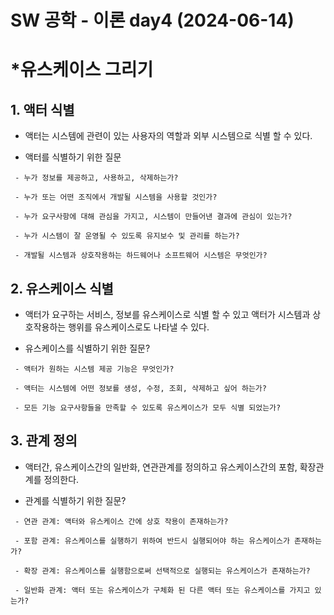 # SW 공학 - 이론 day4 (2024-06-14)

# *유스케이스 그리기

## 1. 액터 식별
* 액터는 시스템에 관련이 있는 사용자의 역할과 외부 시스템으로 식별 할 수 있다.

* 액터를 식별하기 위한 질문
```
 - 누가 정보를 제공하고, 사용하고, 삭제하는가?

 - 누가 또는 어떤 조직에서 개발될 시스템을 사용할 것인가?

 - 누가 요구사항에 대해 관심을 가지고, 시스템이 만들어낸 결과에 관심이 있는가?

 - 누가 시스템이 잘 운영될 수 있도록 유지보수 및 관리를 하는가?

 - 개발될 시스템과 상호작용하는 하드웨어나 소프트웨어 시스템은 무엇인가?
```


## 2. 유스케이스 식별
* 액터가 요구하는 서비스, 정보를 유스케이스로 식별 할 수 있고 액터가 시스템과 상호작용하는 행위를 유스케이스로도 나타낼 수 있다.

* 유스케이스를 식별하기 위한 질문?
```
 - 액터가 원하는 시스템 제공 기능은 무엇인가?

 - 액터는 시스템에 어떤 정보를 생성, 수정, 조회, 삭제하고 싶어 하는가?

 - 모든 기능 요구사항들을 만족할 수 있도록 유스케이스가 모두 식별 되었는가?
```
## 3. 관계 정의
* 액터간, 유스케이스간의 일반화, 연관관계를 정의하고 유스케이스간의 포함, 확장관계를 정의한다.

* 관계를 식별하기 위한 질문?
```
 - 연관 관계: 액터와 유스케이스 간에 상호 작용이 존재하는가?

 - 포함 관계: 유스케이스를 실행하기 위하여 반드시 실행되어야 하는 유스케이스가 존재하는가?

 - 확장 관계: 유스케이스를 실행함으로써 선택적으로 실행되는 유스케이스가 존재하는가?

 - 일반화 관계: 액터 또는 유스케이스가 구체화 된 다른 액터 또는 유스케이스를 가지고 있는가?
```
